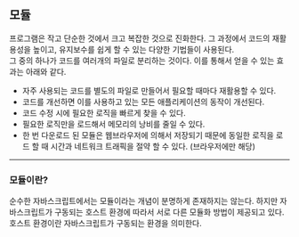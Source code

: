 ## 모듈  
프로그램은 작고 단순한 것에서 크고 복잡한 것으로 진화한다. 그 과정에서 코드의 재활용성을 높이고, 유지보수를 쉽게 할 수 있는 다양한 기법들이 사용된다.     
그 중의 하나가 코드를 여러개의 파일로 분리하는 것이다. 이를 통해서 얻을 수 있는 효과는 아래와 같다.     

- 자주 사용되는 코드를 별도의 파일로 만들어서 필요할 때마다 재활용할 수 있다.   
- 코드를 개선하면 이를 사용하고 있는 모든 애플리케이션의 동작이 개선된다.   
- 코드 수정 시에 필요한 로직을 빠르게 찾을 수 있다.    
- 필요한 로직만을 로드해서 메모리의 낭비를 줄일 수 있다.   
- 한 번 다운로드 된 모듈은 웹브라우저에 의해서 저장되기 때문에 동일한 로직을 로드 할 때 시간과 네트워크 트래픽을 절약 할 수 있다. (브라우저에만 해당)         

<hr>

### 모듈이란?    

순수한 자바스크립트에서는 모듈이라는 개념이 분명하게 존재하지는 않는다. 하지만 자바스크립트가 구동되는 호스트 환경에 따라서 서로 다른 모듈화 방법이 제공되고 있다.  
호스트 환경이란 자바스크립트가 구동되는 환경을 의미한다.   

